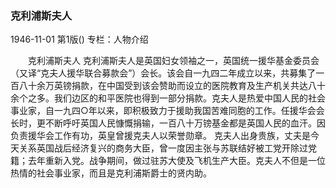 ### 克利浦斯夫人

1946-11-01
第1版()
专栏：人物介绍

　　克利浦斯夫人
    克利浦斯夫人是英国妇女领袖之一，英国统一援华基金委员会（又译“克夫人援华联合募款会”）会长。该会自一九四二年成立以来，共募集了一百八十余万英镑捐款，在中国受到该会赞助而设立的医院教育及生产机关共达八十余个之多。我们边区的和平医院也得到一部分捐款。克夫人是热爱中国人民的社会事业家，自一九四○年以来，即积极致力于援助我国苦难同胞的工作。任援华会会长时，更不断呼吁英国人民慷慨捐输，一百八十万镑基金都是英国人民的血汗。因负责援华会工作有功，英皇曾援克夫人以荣誉勋章。
    克夫人出身贵族，丈夫是今天关系英国战后经济复兴的商务大臣，曾一度因主张与苏联结好被工党开除过党籍；去年重新入党。战争期间，做过驻苏大使及飞机生产大臣。克夫人不但是一位热情的社会事业家，而且是克利浦斯爵士的贤内助。
